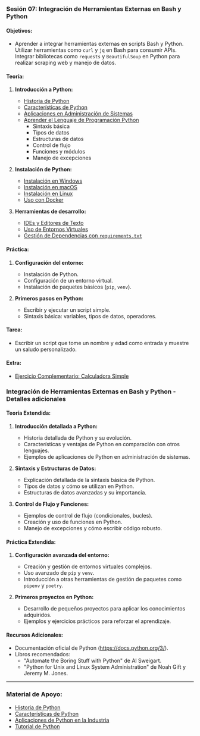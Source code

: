 ### **Sesión 07: Integración de Herramientas Externas en Bash y Python**
#### **Objetivos:**
- Aprender a integrar herramientas externas en scripts Bash y Python. Utilizar herramientas como `curl` y `jq` en Bash para consumir APIs.      Integrar bibliotecas como `requests` y `BeautifulSoup` en Python para realizar scraping web y manejo de datos.

#### **Teoría:**
1. **Introducción a Python:**
    - [Historia de Python](introduccion.md#historia-de-python)
    - [Características de Python](introduccion.md#características-de-python)
    - [Aplicaciones en Administración de Sistemas](introduccion.md#aplicaciones-en-administración-de-sistemas)
    - [Aprender el Lenguaje de Programación Python](lenguaje.md#aprender-el-lenguaje-de-programación-python)
        - Sintaxis básica
        - Tipos de datos
        - Estructuras de datos
        - Control de flujo
        - Funciones y módulos
        - Manejo de excepciones

2. **Instalación de Python:**
   - [Instalación en Windows](instalacion.md#instalación-en-windows)
   - [Instalación en macOS](instalacion.md#instalación-en-macos)
   - [Instalación en Linux](instalacion.md#instalación-en-linux)
   - [Uso con Docker](docker.md#uso-con-docker)

3. **Herramientas de desarrollo:**
   - [IDEs y Editores de Texto](herramientas.md#ides-y-editores-de-texto)
   - [Uso de Entornos Virtuales](herramientas.md#uso-de-entornos-virtuales)
   - [Gestión de Dependencias con `requirements.txt`](herramientas.md#gestión-de-dependencias-con-requirementstxt)

#### **Práctica:**
1. **Configuración del entorno:**
   - Instalación de Python.
   - Configuración de un entorno virtual.
   - Instalación de paquetes básicos (`pip`, `venv`).

2. **Primeros pasos en Python:**
   - Escribir y ejecutar un script simple.
   - Sintaxis básica: variables, tipos de datos, operadores.

#### **Tarea:**
- Escribir un script que tome un nombre y edad como entrada y muestre un saludo personalizado.

#### **Extra:**
- [Ejercicio Complementario: Calculadora Simple](EXTRA.1.md)

### **Integración de Herramientas Externas en Bash y Python - Detalles adicionales**

#### **Teoría Extendida:**
1. **Introducción detallada a Python:**
   - Historia detallada de Python y su evolución.
   - Características y ventajas de Python en comparación con otros lenguajes.
   - Ejemplos de aplicaciones de Python en administración de sistemas.

2. **Sintaxis y Estructuras de Datos:**
   - Explicación detallada de la sintaxis básica de Python.
   - Tipos de datos y cómo se utilizan en Python.
   - Estructuras de datos avanzadas y su importancia.

3. **Control de Flujo y Funciones:**
   - Ejemplos de control de flujo (condicionales, bucles).
   - Creación y uso de funciones en Python.
   - Manejo de excepciones y cómo escribir código robusto.

#### **Práctica Extendida:**
1. **Configuración avanzada del entorno:**
   - Creación y gestión de entornos virtuales complejos.
   - Uso avanzado de `pip` y `venv`.
   - Introducción a otras herramientas de gestión de paquetes como `pipenv` y `poetry`.

2. **Primeros proyectos en Python:**
   - Desarrollo de pequeños proyectos para aplicar los conocimientos adquiridos.
   - Ejemplos y ejercicios prácticos para reforzar el aprendizaje.

#### **Recursos Adicionales:**
- Documentación oficial de Python (https://docs.python.org/3/).
- Libros recomendados:
  - "Automate the Boring Stuff with Python" de Al Sweigart.
  - "Python for Unix and Linux System Administration" de Noah Gift y Jeremy M. Jones.

---

### **Material de Apoyo:**
- [Historia de Python](https://docs.python.org/3/tutorial/appetite.html)
- [Características de Python](https://www.python.org/doc/essays/blurb/)
- [Aplicaciones de Python en la Industria](https://www.python.org/about/apps/)
- [Tutorial de Python](https://docs.python.org/3/tutorial/)
